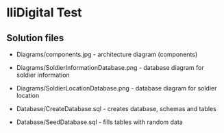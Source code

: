 # IliDigital Test

## Solution files
- Diagrams/components.jpg - architecture diagram (components)
- Diagrams/SoldierInformationDatabase.png - database diagram for soldier information
- Diagrams/SoldierLocationDatabase.png - database diagram for soldier location

- Database/CreateDatabase.sql - creates database, schemas and tables
- Database/SeedDatabase.sql - fills tables with random data
